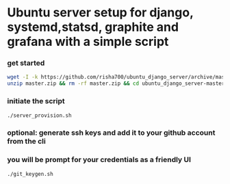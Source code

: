  # Ubuntu server setup for django, systemd,statsd, graphite and grafana with a simple script
 ### get started
```bash
wget -I -k https://github.com/risha700/ubuntu_django_server/archive/master.zip
unzip master.zip && rm -rf master.zip && cd ubuntu_django_server-master

```
### initiate the script

```bash
./server_provision.sh
```

### optional: generate ssh keys and add it to your github account from the cli 
### you will be prompt for your credentials as a friendly UI
```bash
./git_keygen.sh
```
